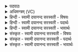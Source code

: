 <details><summary>पदपाठः</summary>

म॒रुत्व॑न्तम्। वृ॒ष॒भम्। वा॒वृ॒धा॒नम्। वा॒वृ॒धा॒नमिति॑ ववृधा॒नम्। अक॑वारि॒मित्यक॑वऽअरिम्। दि॒व्यम्। शा॒सम्। इन्द्र॑म्। वि॒श्वा॒साह॑म्। वि॒श्व॒सह॒मिति॑ विश्व॒ऽसह॑म्। अव॑से। नूत॑नाय। उ॒ग्रम्। स॒हो॒दामिति॑ सहः॒ऽदाम्। इ॒ह। तम्। हु॒वे॒म॒। उ॒प॒या॒मगृ॑हीत॒ इत्यु॑पया॒मऽगृ॑हीतः। अ॒सि॒। इन्द्रा॑य। त्वा॒। म॒रुत्व॑ते। ए॒षः। ते॒। योनिः॑। इन्द्रा॑य। त्वा॒। म॒रुत्व॑ते। उ॒प॒या॒मगृ॑हीत॒ इत्यु॑पया॒मऽगृ॑हीतः। अ॒सि॒। म॒रुता॑म् त्वा॒। ओज॑से। ३६।
</details>

<details><summary>अधिमन्त्रम् (VC)</summary>

- प्रजापतिर्देवता
- विश्वामित्र ऋषिः
- विराड् आर्षी त्रिष्टुप्, विराड् आर्ची पङ्क्तिः, साम्नी उष्णिक्
- धैवतः, ऋषभः
</details>

<details><summary>हिन्दी - स्वामी दयानन्द सरस्वती  - विषयः</summary>

फिर भी राजा और प्रजा को क्या करना चाहिये, यह उपदेश अगले मन्त्र में किया है ॥
</details>

<details><summary>हिन्दी - स्वामी दयानन्द सरस्वती  - पदार्थः</summary>

पदार्थान्वयभाषाः -  (कवयः) पूर्वोक्त हम विद्वान् लोग (नूतनाय) नवीन-नवीन (अवसे) रक्षा आदि गुणों के लिये (मरुत्वन्तम्) प्रशंसनीय प्रजायुक्त (वृषभम्) सब से उत्तम (वावृधानम्) अत्यन्त शुभगुण और कर्मों में उन्नति को प्राप्त (अकवारिम्) समस्त धर्मविरोधी दुष्टों का निवारण करनेवाले (दिव्यम्) शुद्ध (विश्वासाहम्) सर्व सहनशील (उग्रम्) प्रचण्ड पराक्रमयुक्त (सहोदाम्) सहायता (शासम्) और सब को शिक्षा देनेवाले (तम्) उस पूर्वोक्त (इन्द्रम्) परमैश्वर्य्ययुक्त सभापति को निम्नलिखित प्रकार से (हुवेम) स्वीकार करें। हे मुख्य सभासद् राजन् ! तू जिस कारण (उपयामगृहीतः) समस्त बड़े-बड़े और छोटे-छोटे नियमों की सामग्री से सहित (असि) है, इससे (त्वा) तुझ को (मरुत्वते) प्रशंसनीय प्रजायुक्त (इन्द्राय) परमैश्वर्यवान् सभापति होने के लिये स्वीकार करते हैं, (एषः) यह सभा में न्याय करने का काम (ते) तेरा (योनिः) घर के तुल्य है, इससे (त्वा) तुझे (मरुत्वते) उत्तम प्रजा से युक्त (इन्द्राय) अत्यन्त ऐश्वर्य्य के पालन और वृद्धि होने के लिये स्वीकार करते हैं और जिस कारण तू (उपयामगृहीतः) उक्त सब नियम और उपनियमों से संयुक्त (असि) है, इससे (मरुताम्) प्रजाजनों का (ओजसे) बल बढ़ाने के लिये (त्वा) तुझे ग्रहण करते हैं ॥३६॥
</details>

<details><summary>हिन्दी - स्वामी दयानन्द सरस्वती  - भावार्थः</summary>

भावार्थभाषाः -  इस मन्त्र में पिछले मन्त्र से (कवयः) इस पद की अनुवृत्ति आती है। प्रजाजनों को योग्य है कि जो सर्वोत्तम, समस्त विद्याओं में निपुण, सकल शुभगुणयुक्त विद्वान् शूरवीर हो, उसको सभा के मुख्य काम में स्थापन करें और वह सभा के सब कामों में स्थापित किया हुआ सभापति सत्य, न्याययुक्त धर्म्म कार्य्य से प्रजा के उत्साह की उन्नति करे ॥३६॥
</details>

<details><summary>संस्कृत - स्वामी दयानन्द सरस्वती  - विषयः</summary>

पुनः राजप्रजाकृत्यमाह ॥
</details>

<details><summary>संस्कृत - स्वामी दयानन्द सरस्वती  - पदार्थः</summary>

पदार्थान्वयभाषाः -  कवयो वयं नूतनायावसे मरुत्वन्तं वृषभं वावृधानमकवारिं दिव्यं विश्वासाहमुग्रं सहोदां शासं तं पूर्वोक्तमिन्द्रं हुवेम। हे मुख्यसभासद् ! यतस्त्वमुपयामगृहीतोऽसि तस्मात् त्वा त्वां मरुत्वत इन्द्राय यतस्ते तवैष योनिरस्त्यतस्त्वा मरुत्वत इन्द्राय यतस्त्वमुपयामगृहीतोऽसि तस्मान्मरुतामोजसे बलाय च त्वा त्वां हुवेम ॥३६॥
</details>

<details><summary>संस्कृत - स्वामी दयानन्द सरस्वती  - भावार्थः</summary>

भावार्थभाषाः -  अत्र पूर्वस्मान्मन्त्रात् (कवयः) इत्येतत्पदमनुवर्तते। प्रजाजनानां योग्यतास्ति, यः सर्वोत्तमः सकलगुणयुक्तो विपश्चिच्छूरवीरो भवेत् तं सभाया मुख्यकर्मणि संस्थापयेयुः, स सभायां नियुक्तः सत्यन्यायधर्म-युक्तराज्यकर्मणा प्रजाबलं वर्द्धयेत् ॥३६॥
</details>